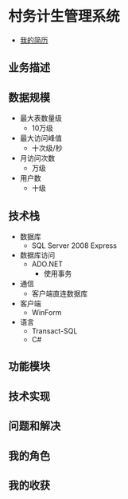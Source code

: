 # 村务计生管理系统
+ [我的简历](../README.md)
## 业务描述
## 数据规模
+ 最大表数量级
    + 10万级
+ 最大访问峰值
    + 十次级/秒
+ 月访问次数
    + 万级
+ 用户数
    + 十级
## 技术栈
+ 数据库
    + SQL Server 2008 Express
+ 数据库访问
    + ADO.NET
        + 使用事务
+ 通信
    + 客户端直连数据库
+ 客户端
    + WinForm
+ 语言
    + Transact-SQL
    + C#
## 功能模块
## 技术实现
## 问题和解决
## 我的角色
## 我的收获
 